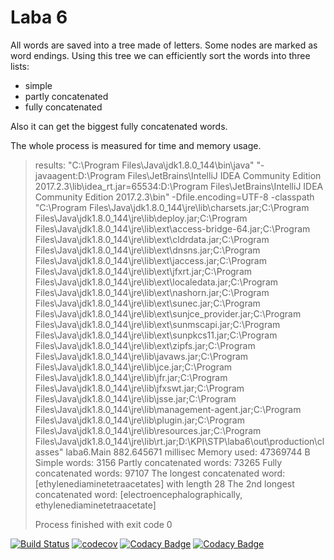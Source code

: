 # Laba 6

All words are saved into a tree made of letters.
Some nodes are marked as word endings.
Using this tree we can efficiently sort the words into three lists:
- simple
- partly concatenated
- fully concatenated

Also it can get the biggest fully concatenated words.

The whole process is measured for time and memory usage.

> results:
> "C:\Program Files\Java\jdk1.8.0_144\bin\java" "-javaagent:D:\Program Files\JetBrains\IntelliJ IDEA Community Edition 2017.2.3\lib\idea_rt.jar=65534:D:\Program Files\JetBrains\IntelliJ IDEA Community Edition 2017.2.3\bin" -Dfile.encoding=UTF-8 -classpath "C:\Program Files\Java\jdk1.8.0_144\jre\lib\charsets.jar;C:\Program Files\Java\jdk1.8.0_144\jre\lib\deploy.jar;C:\Program Files\Java\jdk1.8.0_144\jre\lib\ext\access-bridge-64.jar;C:\Program Files\Java\jdk1.8.0_144\jre\lib\ext\cldrdata.jar;C:\Program Files\Java\jdk1.8.0_144\jre\lib\ext\dnsns.jar;C:\Program Files\Java\jdk1.8.0_144\jre\lib\ext\jaccess.jar;C:\Program Files\Java\jdk1.8.0_144\jre\lib\ext\jfxrt.jar;C:\Program Files\Java\jdk1.8.0_144\jre\lib\ext\localedata.jar;C:\Program Files\Java\jdk1.8.0_144\jre\lib\ext\nashorn.jar;C:\Program Files\Java\jdk1.8.0_144\jre\lib\ext\sunec.jar;C:\Program Files\Java\jdk1.8.0_144\jre\lib\ext\sunjce_provider.jar;C:\Program Files\Java\jdk1.8.0_144\jre\lib\ext\sunmscapi.jar;C:\Program Files\Java\jdk1.8.0_144\jre\lib\ext\sunpkcs11.jar;C:\Program Files\Java\jdk1.8.0_144\jre\lib\ext\zipfs.jar;C:\Program Files\Java\jdk1.8.0_144\jre\lib\javaws.jar;C:\Program Files\Java\jdk1.8.0_144\jre\lib\jce.jar;C:\Program Files\Java\jdk1.8.0_144\jre\lib\jfr.jar;C:\Program Files\Java\jdk1.8.0_144\jre\lib\jfxswt.jar;C:\Program Files\Java\jdk1.8.0_144\jre\lib\jsse.jar;C:\Program Files\Java\jdk1.8.0_144\jre\lib\management-agent.jar;C:\Program Files\Java\jdk1.8.0_144\jre\lib\plugin.jar;C:\Program Files\Java\jdk1.8.0_144\jre\lib\resources.jar;C:\Program Files\Java\jdk1.8.0_144\jre\lib\rt.jar;D:\KPI\STP\laba6\out\production\classes" laba6.Main
> 882.645671 millisec
> Memory used: 47369744 B 
> Simple words: 3156
> Partly concatenated words: 73265
> Fully concatenated words: 97107
> The longest concatenated word: [ethylenediaminetetraacetates] with length 28
> The 2nd longest concatenated word: [electroencephalographically, ethylenediaminetetraacetate]
>
> Process finished with exit code 0

[![Build Status](https://travis-ci.org/roman-bessmertnyi/laba6.svg?branch=master)](https://travis-ci.org/roman-bessmertnyi/laba6)
[![codecov](https://codecov.io/gh/roman-bessmertnyi/laba6/branch/master/graph/badge.svg)](https://codecov.io/gh/roman-bessmertnyi/laba6)
[![Codacy Badge](https://api.codacy.com/project/badge/Grade/930219b2288f4247ac5fd1c7d97f028e)](https://www.codacy.com/app/roman-bessmertnyi/laba6?utm_source=github.com&amp;utm_medium=referral&amp;utm_content=roman-bessmertnyi/laba6&amp;utm_campaign=Badge_Grade)
[![Codacy Badge](https://api.codacy.com/project/badge/Coverage/930219b2288f4247ac5fd1c7d97f028e)](https://www.codacy.com/app/roman-bessmertnyi/laba6?utm_source=github.com&utm_medium=referral&utm_content=roman-bessmertnyi/laba6&utm_campaign=Badge_Coverage)
